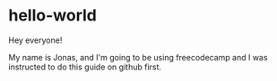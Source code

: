 # hello-world

Hey everyone!

My name is Jonas, and I'm going to be using freecodecamp and I was instructed to do this guide on github first.
